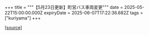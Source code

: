 +++
title = """【5月23日更新】町営バス車両変更"""
date = 2025-05-22T15:00:00.000Z
expiryDate = 2025-06-07T17:22:36.682Z
tags = ["kuriyama"]
+++


[[source]](https://www.town.kuriyama.hokkaido.jp/soshiki/47/31919.html)
